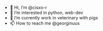 - 👋 Hi, I’m @cisxo-r
- 👀 I’m interested in python, web-dev
- 🌱 I’m currently work in veterinary with pigs
- 📫 How to reach me @georginuus

<!---
cisxo-r/cisxo-r is a ✨ special ✨ repository because its `README.md` (this file) appears on your GitHub profile.
You can click the Preview link to take a look at your changes.
--->
